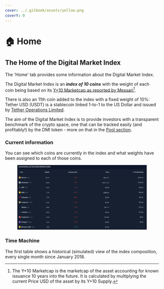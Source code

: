 ```yaml
---
cover: ../.gitbook/assets/yellow.png
coverY: 0
---
```


# 🏠 Home

## The Home of the Digital Market Index

The 'Home' tab provides some information about the Digital Market Index.

The Digital Market Index is an _**index of 10 coins**_ with the weight of each coin being based on its [Y+10 Marketcap as reported by Messari](#user-content-fn-1)[^1].&#x20;

There is also an 11th coin added to the index with a fixed weight of 10%: Tether USD (USDT) is a stablecoin linked 1-to-1 to the US Dollar and issued by [Tether Operations Limited](https://tether.to/en/).



The aim of the Digital Market Index is to provide investors with a transparent benchmark of the crypto space, one that can be tracked easily (and profitably!) by the DMI token - more on that in the [Pool section](pool/).

### Current information

You can see which coins are currently in the index and what weights have been assigned to each of those coins.&#x20;



<figure><img src="../.gitbook/assets/Screenshot 2023-01-19 at 01.10.12.png" alt=""><figcaption></figcaption></figure>

### Time Machine

The first table shows a historical (simulated) view of the index composition, every single month since January 2018.

[^1]: The Y+10 Marketcap is the marketcap of the asset accounting for known issuance 10 years into the future. It is calculated by multiplying the current Price USD of the asset by its Y+10 Supply.
